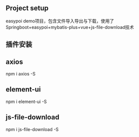 ## Project setup
easypoi demo项目，包含文件导入导出与下载，使用了Springboot+easypoi+mybatis-plus+vue+js-file-download技术

## 插件安装
## axios
npm i axios -S
## element-ui
npm i element-ui -S
## js-file-download
npm i js-file-download -S
